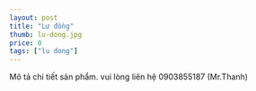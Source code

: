 ```yaml
---
layout: post
title: "Lư đồng"
thumb: lu-dong.jpg
price: 0
tags: ["lu dong"]
---
```

Mô tả chi tiết sản phẩm. 
vui lòng liên hệ 0903855187 (Mr.Thanh)